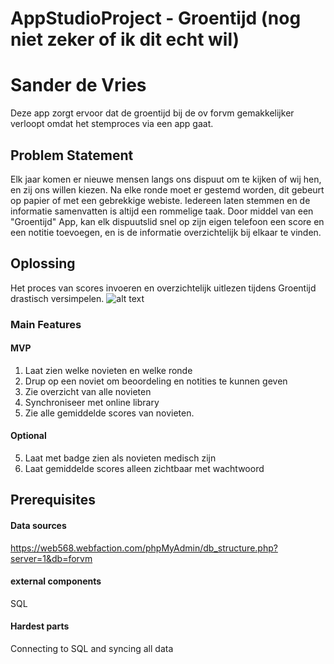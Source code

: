 # AppStudioProject - Groentijd (nog niet zeker of ik dit echt wil)
# Sander de Vries
Deze app zorgt ervoor dat de groentijd bij de ov forvm gemakkelijker 
verloopt omdat het stemproces via een app gaat. 

## Problem Statement
Elk jaar komen er nieuwe mensen langs ons dispuut om te kijken of wij hen, en zij ons
willen kiezen. Na elke ronde moet er gestemd worden, dit gebeurt op papier of met een gebrekkige webiste.
Iedereen laten stemmen en de informatie samenvatten is altijd een rommelige taak. Door middel van een
"Groentijd" App, kan elk dispuutslid snel op zijn eigen telefoon een score en een notitie toevoegen, en is
de informatie overzichtelijk bij elkaar te vinden. 

## Oplossing
Het proces van scores invoeren en overzichtelijk uitlezen tijdens Groentijd drastisch versimpelen.
![alt text]()
### Main Features
#### MVP
1. Laat zien welke novieten en welke ronde
2. Drup op een noviet om beoordeling en notities te kunnen geven
3. Zie overzicht van alle novieten
4. Synchroniseer met online library
6. Zie alle gemiddelde scores van novieten.
#### Optional
5. Laat met badge zien als novieten medisch zijn
6. Laat gemiddelde scores alleen zichtbaar met wachtwoord

## Prerequisites
#### Data sources
https://web568.webfaction.com/phpMyAdmin/db_structure.php?server=1&db=forvm 
#### external components
SQL
#### Hardest parts
Connecting to SQL and syncing all data


